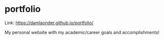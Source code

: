 # portfolio

Link: https://damlaonder.github.io/portfolio/

My personal website with my academic/career goals and accomplishments!
